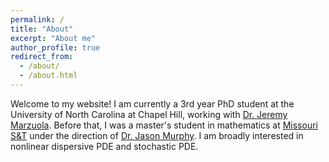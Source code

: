 ```yaml
---
permalink: /
title: "About"
excerpt: "About me"
author_profile: true
redirect_from: 
  - /about/
  - /about.html
---
```


Welcome to my website! I am currently a 3rd year PhD student at the University of North Carolina at Chapel Hill, working with [Dr. Jeremy Marzuola](https://marzuola.web.unc.edu/). Before that, I was a master's student in mathematics at [Missouri S&T](math.mst.edu) under the direction of [Dr. Jason Murphy](https://web.mst.edu/~jcmcfd/). I am broadly interested in nonlinear dispersive PDE and stochastic PDE. 


